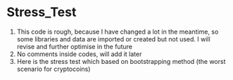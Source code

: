 # Stress_Test

1. This code is rough, because I have changed a lot in the meantime, so some libraries and data are imported or created but not used.
   I will revise and further optimise in the future
2. No comments inside codes, will add it later
3. Here is the stress test which based on bootstrapping method (the worst scenario for cryptocoins)
